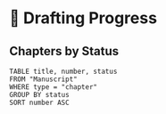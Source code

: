# 🚧 Drafting Progress

## Chapters by Status

```dataview
TABLE title, number, status
FROM "Manuscript"
WHERE type = "chapter"
GROUP BY status
SORT number ASC
```
